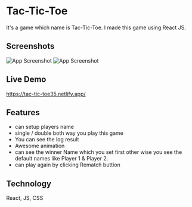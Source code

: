 
# Tac-Tic-Toe

It's a game which name is Tac-Tic-Toe. I made this game using React JS. 

## Screenshots

![App Screenshot](https://i.postimg.cc/TY9x77rY/Screenshot-2023-12-17-002850.png)
![App Screenshot](https://i.postimg.cc/qBQhnLzy/Screenshot-2023-12-17-003013.png)


## Live Demo

https://tac-tic-toe35.netlify.app/


## Features

- can setup players name
- single / double both way you play this game
- You can see the log result
- Awesome animation
- can see the winner Name which you set first other wise you see the default names like Player 1 & Player 2.
- can play again by clicking Rematch buttion

## Technology

 React, JS, CSS



